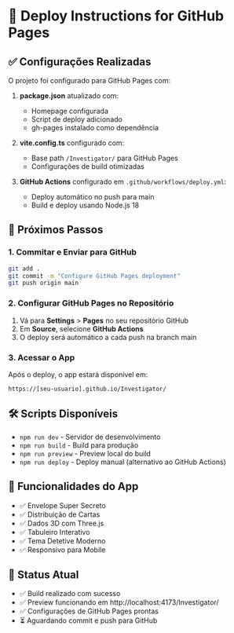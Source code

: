 # 🚀 Deploy Instructions for GitHub Pages

## ✅ Configurações Realizadas

O projeto foi configurado para GitHub Pages com:

1. **package.json** atualizado com:

   - Homepage configurada
   - Script de deploy adicionado
   - gh-pages instalado como dependência

2. **vite.config.ts** configurado com:

   - Base path `/Investigator/` para GitHub Pages
   - Configurações de build otimizadas

3. **GitHub Actions** configurado em `.github/workflows/deploy.yml`:
   - Deploy automático no push para main
   - Build e deploy usando Node.js 18

## 🔧 Próximos Passos

### 1. Commitar e Enviar para GitHub

```bash
git add .
git commit -m "Configure GitHub Pages deployment"
git push origin main
```

### 2. Configurar GitHub Pages no Repositório

1. Vá para **Settings** > **Pages** no seu repositório GitHub
2. Em **Source**, selecione **GitHub Actions**
3. O deploy será automático a cada push na branch main

### 3. Acessar o App

Após o deploy, o app estará disponível em:

```
https://[seu-usuario].github.io/Investigator/
```

## 🛠️ Scripts Disponíveis

- `npm run dev` - Servidor de desenvolvimento
- `npm run build` - Build para produção
- `npm run preview` - Preview local do build
- `npm run deploy` - Deploy manual (alternativo ao GitHub Actions)

## 📱 Funcionalidades do App

- ✅ Envelope Super Secreto
- ✅ Distribuição de Cartas
- ✅ Dados 3D com Three.js
- ✅ Tabuleiro Interativo
- ✅ Tema Detetive Moderno
- ✅ Responsivo para Mobile

## 🎯 Status Atual

- ✅ Build realizado com sucesso
- ✅ Preview funcionando em http://localhost:4173/Investigator/
- ✅ Configurações de GitHub Pages prontas
- ⏳ Aguardando commit e push para GitHub
